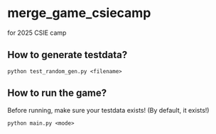 # merge_game_csiecamp
for 2025 CSIE camp
## How to generate testdata?
```
python test_random_gen.py <filename>
```
## How to run the game?
Before running, make sure your testdata exists! (By default, it exists!)
```
python main.py <mode>
```
